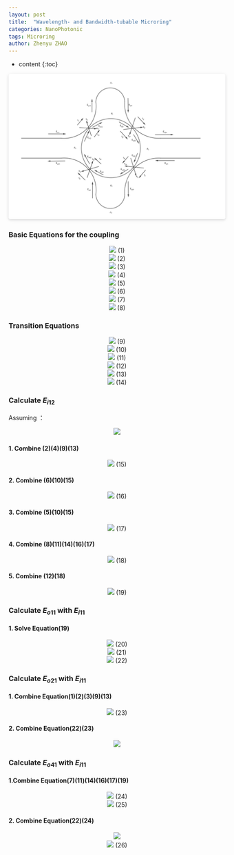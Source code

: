 ```yaml
---
layout: post
title:  "Wavelength- and Bandwidth-tubable Microring"
categories: NanoPhotonic
tags: Microring
author: Zhenyu ZHAO
---
```


* content
{:toc}




<center>    <img style="border-radius: 0.3125em;    box-shadow: 0 2px 4px 0 rgba(34,36,38,.12),0 2px 10px 0 rgba(34,36,38,.08);"     src="https://github.com/Hideousmon/Hideousmon.github.io/raw/master/_img/posts/Wavelength-_and_Bandwidth-_tunable_Microring.png"> </center>

### Basic Equations for the coupling

<center><img src="http://latex.codecogs.com/gif.latex?E_{o11} = t_1 * E_{i11} + k_1*E_{i12}"/> (1) </center>

<center><img src="http://latex.codecogs.com/gif.latex? E_{o12}=t_1^**E_{i12}+k_1^* *E_{i11}"/> (2) </center>

<center><img src="http://latex.codecogs.com/gif.latex?E_{o21} = t_2 * E_{i21} + k_2*E_{i22}"/> (3) </center>

<center><img src="http://latex.codecogs.com/gif.latex?E_{o22}=t_2^**E_{i22}+k_2^* *E_{i21}"/> (4) </center>

<center><img src="http://latex.codecogs.com/gif.latex?E_{o31} = t_3 * E_{i31} + k_3*E_{i32}"/> (5) </center>

<center><img src="http://latex.codecogs.com/gif.latex?E_{o32}=t_3^**E_{i32}+k_3^* *E_{i31}"/> (6) </center>

<center><img src="http://latex.codecogs.com/gif.latex?E_{o41} = t_4 * E_{i41} + k_4*E_{i42}"/> (7) </center>

<center><img src="http://latex.codecogs.com/gif.latex?E_{o42}=t_4^**E_{i42}+k_4^* *E_{i41}"/> (8) </center>

### Transition Equations

<center><img src="http://latex.codecogs.com/gif.latex? E_{i22} = E_{o12}*e^ {i\theta_1} "/> (9) </center>

<center><img src="http://latex.codecogs.com/gif.latex? E_{i32}=E_{o22}*e^{i\theta_2} "/> (10) </center>

<center><img src="http://latex.codecogs.com/gif.latex? E_{i42}=E_{o32}*e^{i\theta_3} "/> (11) </center>

<center><img src="http://latex.codecogs.com/gif.latex? E_{i12} = E_{o42}*e^{i\theta_4} "/> (12) </center>

<center><img src="http://latex.codecogs.com/gif.latex? E_{i21} = E_{o11}*e^{i\phi_1} "/> (13) </center>

<center><img src="http://latex.codecogs.com/gif.latex? E_{i41}=E_{o31}*e^{i\phi_2} "/> (14) </center>


### Calculate $E_{i12}$

Assuming ：
<center><img src="http://latex.codecogs.com/gif.latex? E_{i31} = 0"/> </center>

#### 1. Combine (2)(4)(9)(13)

<center><img src="http://latex.codecogs.com/gif.latex? 
E_{o22} = t_2^**(E_{o12}*e^ {i\theta_1})+k_2^* *(E_{o11}*e^{i\phi_1})\\
= t_2^**((t_1^**E_{i12}+k_1^* *E_{i11})*e^ {i\theta_1})+k_2^* *((t_1 * E_{i11} + k_1*E_{i12})*e^{i\phi_1}) 
"/> (15) </center>



#### 2. Combine (6)(10)(15)
<center><img src="http://latex.codecogs.com/gif.latex? E_{o32}=k_3^* *((t_2^**((t_1^**E_{i12}+k_1^* *E_{i11})*e^ {i\theta_1})\\+ k_2^* *((t_1 * E_{i11} + k_1*E_{i12})*e^{i\phi_1}))*e^{i\theta_2}) "/> (16) </center>

#### 3. Combine (5)(10)(15)
<center><img src="http://latex.codecogs.com/gif.latex? E_{o31} =  k_3*((t_2^**((t_1^**E_{i12}+k_1^* *E_{i11})*e^ {i\theta_1})\\+  k_2^* *((t_1 * E_{i11} + k_1*E_{i12})*e^{i\phi_1}))*e^{i\theta_2})"/> (17) </center>


#### 4. Combine (8)(11)(14)(16)(17)
<center><img src="http://latex.codecogs.com/gif.latex?E_{o42} = t_4^**((k_3^* *((t_2^**((t_1^**E_{i12}+k_1^* *E_{i11})*e^ {i\theta_1})\\+k_2^* *((t_1 * E_{i11} + k_1*E_{i12})*e^{i\phi_1}))*e^{i\theta_2}))*e^{i\theta_3})\\+k_4^* *((k_3*((t_2^**((t_1^**E_{i12}+k_1^* *E_{i11})*e^ {i\theta_1})\\+k_2^* *((t_1 * E_{i11} + k_1*E_{i12})*e^{i\phi_1}))*e^{i\theta_2}))*e^{i\phi_2})"/> (18) </center>


#### 5. Combine (12)(18)
<center><img src="http://latex.codecogs.com/gif.latex? E_{i12} = (t_4^**((k_3^* *((t_2^**((t_1^**E_{i12}+k_1^* *E_{i11})*e^ {i\theta_1})\\+k_2^* *((t_1 * E_{i11} + k_1*E_{i12})*e^{i\phi_1}))*e^{i\theta_2}))*e^{i\theta_3})\\+k_4^* *((k_3*((t_2^**((t_1^**E_{i12}+k_1^* *E_{i11})*e^ {i\theta_1})\\+k_2^* *((t_1 * E_{i11} + k_1*E_{i12})*e^{i\phi_1}))*e^{i\theta_2}))*e^{i\phi_2}))*e^{i\theta_4} "/> (19) </center>


### Calculate $E_{o11}$ with $E_{i11}$

#### 1. Solve Equation(19)
<center><img src="http://latex.codecogs.com/gif.latex? E_{i12} = t_4^**k_3^* *t_2^**t_1^**E_{i12}*e^ {i\theta_1}*e^{i\theta_3}*e^{i\theta_4}\\
+t_4^**k_3^* *t_2^**k_1^* *E_{i11}*e^ {i\theta_1}*e^{i\theta_3}*e^{i\theta_4} \\
+t_4^**k_3^* *k_2^* *t_1 * E_{i11}*e^{i\phi_1}*e^{i\theta_2}*e^{i\theta_3}*e^{i\theta_4} \\
+t_4^**k_3^* *k_2^* *k_1*E_{i12}*e^{i\phi_1}*e^{i\theta_2}*e^{i\theta_3}*e^{i\theta_4}\\
+t_4^**k_4^* *k_3*t_2^**t_1^**E_{i12}*e^ {i\theta_1}*e^{i\theta_2}*e^{i\phi_2}*e^{i\theta_4}\\
+t_4^**k_4^* *k_3*k_1^* *E_{i11}*e^ {i\theta_1}*e^{i\theta_2}*e^{i\phi_2}*e^{i\theta_4}\\
+t_4^**k_4^* *k_3*t_2^**k_2^* *t_1 * E_{i11}*e^{i\phi_1}*e^{i\theta_2}*e^{i\phi_2}*e^{i\theta_4} \\
+t_4^**k_4^* *k_3*t_2^**k_2^* *k_1*E_{i12}*e^{i\phi_1}*e^{i\theta_2}*e^{i\phi_2}*e^{i\theta_4} "/> (20) </center>

<center><img src="http://latex.codecogs.com/gif.latex? (1-t_4^**k_3^* *t_2^**t_1^**e^ {i\theta_1}*e^{i\theta_3}*e^{i\theta_4} \\
- t_4^**k_3^* *k_2^* *k_1*e^{i\phi_1}*e^{i\theta_2}*e^{i\theta_3}*e^{i\theta_4} \\
- t_4^**k_4^* *k_3*t_2^**t_1^**e^ {i\theta_1}*e^{i\theta_2}*e^{i\phi_2}*e^{i\theta_4}\\
- t_4^**k_4^* *k_3*t_2^**k_2^* *k_1*e^{i\phi_1}*e^{i\theta_2}*e^{i\phi_2}*e^{i\theta_4})*E_{i12} \\
= (t_4^**k_3^* *t_2^**k_1^* *e^ {i\theta_1}*e^{i\theta_3}*e^{i\theta_4} \\
+ t_4^**k_3^* *k_2^* *t_1 *e^{i\phi_1}*e^{i\theta_2}*e^{i\theta_3}*e^{i\theta_4} \\
+ t_4^**k_4^* *k_3*k_1^* *e^ {i\theta_1}*e^{i\theta_2}*e^{i\phi_2}*e^{i\theta_4}\\
+ t_4^**k_4^* *k_3*t_2^**k_2^* *t_1 *e^{i\phi_1}*e^{i\theta_2}*e^{i\phi_2}*e^{i\theta_4})*E_{i11}"/> (21) </center>


<center><img src="http://latex.codecogs.com/gif.latex? \frac{E_{i12}}{E_{i11}} = \frac{t_4^**k_3^* *t_2^**k_1^* *e^ {i\theta_1}*e^{i\theta_3}*e^{i\theta_4} 
+ t_4^**k_3^* *k_2^* *t_1 *e^{i\phi_1}*e^{i\theta_2}*e^{i\theta_3}*e^{i\theta_4} \\
+ t_4^**k_4^* *k_3*k_1^* *e^ {i\theta_1}*e^{i\theta_2}*e^{i\phi_2}*e^{i\theta_4}
+ t_4^**k_4^* *k_3*t_2^**k_2^* *t_1 *e^{i\phi_1}*e^{i\theta_2}*e^{i\phi_2}*e^{i\theta_4}}{1-t_4^**k_3^* *t_2^**t_1^**e^ {i\theta_1}*e^{i\theta_3}*e^{i\theta_4} 
- t_4^**k_3^* *k_2^* *k_1*e^{i\phi_1}*e^{i\theta_2}*e^{i\theta_3}*e^{i\theta_4} \\
- t_4^**k_4^* *k_3*t_2^**t_1^**e^ {i\theta_1}*e^{i\theta_2}*e^{i\phi_2}*e^{i\theta_4}
- t_4^**k_4^* *k_3*t_2^**k_2^* *k_1*e^{i\phi_1}*e^{i\theta_2}*e^{i\phi_2}*e^{i\theta_4}}"/> (22) </center>

### Calculate $E_{o21}$ with $E_{i11}$

#### 1. Combine Equation(1)(2)(3)(9)(13)
<center><img src="http://latex.codecogs.com/gif.latex? E_{o21} = (t_2 * t_1 *e^{i\phi_1}+k_2*k_1^* *e^ {i\theta_1})*E_{i11} + (t_2 * k_1*e^{i\phi_1} + k_2*t_1^**e^ {i\theta_1})*E_{i12}"/> (23) </center>


#### 2. Combine Equation(22)(23)
<center><img src="http://latex.codecogs.com/gif.latex? E_{o21} = (t_2 * t_1 *e^{i\phi_1}+k_2*k_1^* *e^ {i\theta_1})*E_{i11} + (t_2 * k_1*e^{i\phi_1} + k_2*t_1^**e^ {i\theta_1})*\frac{t_4^**k_3^* *t_2^**k_1^* *e^ {i\theta_1}*e^{i\theta_3}*e^{i\theta_4} 
+ t_4^**k_3^* *k_2^* *t_1 *e^{i\phi_1}*e^{i\theta_2}*e^{i\theta_3}*e^{i\theta_4} \\
+ t_4^**k_4^* *k_3*k_1^* *e^ {i\theta_1}*e^{i\theta_2}*e^{i\phi_2}*e^{i\theta_4}
+ t_4^**k_4^* *k_3*t_2^**k_2^* *t_1 *e^{i\phi_1}*e^{i\theta_2}*e^{i\phi_2}*e^{i\theta_4}}{1-t_4^**k_3^* *t_2^**t_1^**e^ {i\theta_1}*e^{i\theta_3}*e^{i\theta_4} 
- t_4^**k_3^* *k_2^* *k_1*e^{i\phi_1}*e^{i\theta_2}*e^{i\theta_3}*e^{i\theta_4} \\
- t_4^**k_4^* *k_3*t_2^**t_1^**e^ {i\theta_1}*e^{i\theta_2}*e^{i\phi_2}*e^{i\theta_4}
- t_4^**k_4^* *k_3*t_2^**k_2^* *k_1*e^{i\phi_1}*e^{i\theta_2}*e^{i\phi_2}*e^{i\theta_4}}*E_{i11}"/> </center>






### Calculate $E_{o41}$ with $E_{i11}$

#### 1.Combine Equation(7)(11)(14)(16)(17)(19)
<center><img src="http://latex.codecogs.com/gif.latex? E_{o41} =  t_4 *k_3*t_2^**t_1^**E_{i12}*e^ {i\theta_1}*e^{i\theta_2}*e^{i\phi_2}
+t_4 *k_3*t_2^**k_1^* *E_{i11}*e^ {i\theta_1}*e^{i\theta_2}*e^{i\phi_2}\\
+t_4 *k_3*k_2^* *t_1 * E_{i11}*e^{i\phi_1}*e^{i\theta_2}*e^{i\phi_2} 
+t_4 *k_3*k_2^* *k_1*E_{i12}*e^{i\phi_1}*e^{i\theta_2}*e^{i\phi_2} \\
+k_4*k_3^* *t_2^**t_1^**E_{i12}*e^ {i\theta_1}*e^{i\theta_2}*e^{i\theta_3}
+k_4*k_3^* *t_2^**k_1^* *E_{i11}*e^ {i\theta_1}*e^{i\theta_2}*e^{i\theta_3}\\
+k_4*k_3^* *k_2^* *t_1 * E_{i11}*e^{i\phi_1}*e^{i\theta_2}*e^{i\theta_3} 
+k_4*k_3^* *k_2^* *k_1*E_{i12}*e^{i\phi_1}*e^{i\theta_2}*e^{i\theta_3} "/> (24) </center>

<center><img src="http://latex.codecogs.com/gif.latex?E_{o41} = (t_4 *k_3*t_2^**k_1^* *e^ {i\theta_1}*e^{i\theta_2}*e^{i\phi_2} 
+ t_4 *k_3*k_2^* *t_1 *e^{i\phi_1}*e^{i\theta_2}*e^{i\phi_2} \\
+ k_4*k_3^* *t_2^**k_1^* *e^ {i\theta_1}*e^{i\theta_2}*e^{i\theta_3} 
+ k_4*k_3^* *k_2^* *t_1 *e^{i\phi_1}*e^{i\theta_2}*e^{i\theta_3})*E_{i11} \\
+ (t_4 *k_3*t_2^**t_1^**e^ {i\theta_1}*e^{i\theta_2}*e^{i\phi_2}
+ t_4 *k_3*k_2^* *k_1*e^{i\phi_1}*e^{i\theta_2}*e^{i\phi_2}\\
+ k_4*k_3^* *t_2^**t_1^**e^ {i\theta_1}*e^{i\theta_2}*e^{i\theta_3}
+ k_4*k_3^* *k_2^* *k_1*e^{i\phi_1}*e^{i\theta_2}*e^{i\theta_3})*E_{i12}"/> (25) </center>

#### 2. Combine Equation(22)(24)
<center><img src="http://latex.codecogs.com/gif.latex? E_{o41} = (t_4 *k_3*t_2^**k_1^* *e^ {i\theta_1}*e^{i\theta_2}*e^{i\phi_2} 
+ t_4 *k_3*k_2^* *t_1 *e^{i\phi_1}*e^{i\theta_2}*e^{i\phi_2} \\
+ k_4*k_3^* *t_2^**k_1^* *e^ {i\theta_1}*e^{i\theta_2}*e^{i\theta_3} 
+ k_4*k_3^* *k_2^* *t_1 *e^{i\phi_1}*e^{i\theta_2}*e^{i\theta_3})*E_{i11} \\
+ (t_4 *k_3*t_2^**t_1^**e^ {i\theta_1}*e^{i\theta_2}*e^{i\phi_2}
+ t_4 *k_3*k_2^* *k_1*e^{i\phi_1}*e^{i\theta_2}*e^{i\phi_2}\\
+ k_4*k_3^* *t_2^**t_1^**e^ {i\theta_1}*e^{i\theta_2}*e^{i\theta_3}
+ k_4*k_3^* *k_2^* *k_1*e^{i\phi_1}*e^{i\theta_2}*e^{i\theta_3}) \\
"/> </center>

<center><img src="http://latex.codecogs.com/gif.latex? 
*\frac{t_4^**k_3^* *t_2^**k_1^* *e^ {i\theta_1}*e^{i\theta_3}*e^{i\theta_4} 
+ t_4^**k_3^* *k_2^* *t_1 *e^{i\phi_1}*e^{i\theta_2}*e^{i\theta_3}*e^{i\theta_4} \\
+ t_4^**k_4^* *k_3*k_1^* *e^ {i\theta_1}*e^{i\theta_2}*e^{i\phi_2}*e^{i\theta_4}
+ t_4^**k_4^* *k_3*t_2^**k_2^* *t_1 *e^{i\phi_1}*e^{i\theta_2}*e^{i\phi_2}*e^{i\theta_4}}{1-t_4^**k_3^* *t_2^**t_1^**e^ {i\theta_1}*e^{i\theta_3}*e^{i\theta_4} 
- t_4^**k_3^* *k_2^* *k_1*e^{i\phi_1}*e^{i\theta_2}*e^{i\theta_3}*e^{i\theta_4} \\
- t_4^**k_4^* *k_3*t_2^**t_1^**e^ {i\theta_1}*e^{i\theta_2}*e^{i\phi_2}*e^{i\theta_4}
- t_4^**k_4^* *k_3*t_2^**k_2^* *k_1*e^{i\phi_1}*e^{i\theta_2}*e^{i\phi_2}*e^{i\theta_4}}*E_{i11}"/> (26) </center>



